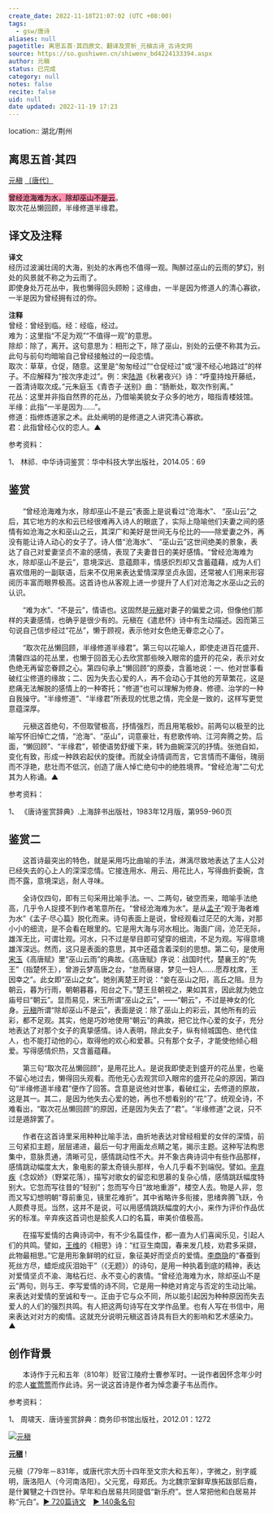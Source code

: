 ```yaml
---
create_date: 2022-11-18T21:07:02 (UTC +08:00)
tags:
  - gsw/唐诗
aliases: null
pagetitle: 离思五首·其四原文、翻译及赏析_元稹古诗_古诗文网
source: https://so.gushiwen.cn/shiwenv_bd4224133394.aspx
author: 元稹
status: 已完成
category: null
notes: false
recite: false
uid: null
date updated: 2022-11-19 17:23
---
```


location:: 湖北/荆州

## 离思五首·其四

[元稹](https://so.gushiwen.cn/authorv_201a0677dee4.aspx) [〔唐代〕](https://so.gushiwen.cn/shiwens/default.aspx?cstr=%e5%94%90%e4%bb%a3)

<mark style="background: #FF5582A6;">曾经沧海难为水，除却巫山不是云</mark>。\
取次花丛懒回顾，半缘修道半缘君。

## 译文及注释

**译文**\
经历过波澜壮阔的大海，别处的水再也不值得一观。陶醉过巫山的云雨的梦幻，别处的风景就不称之为云雨了。\
即使身处万花丛中，我也懒得回头顾盼；这缘由，一半是因为修道人的清心寡欲，一半是因为曾经拥有过的你。

**注释**\
曾经：曾经到临。经：经临，经过。\
难为：这里指“不足为观”“不值得一观”的意思。\
除却：除了，离开。这句意思为：相形之下，除了巫山，别处的云便不称其为云。此句与前句均暗喻自己曾经接触过的一段恋情。\
取次：草草，仓促，随意。这里是“匆匆经过”“仓促经过”或“漫不经心地路过”的样子。不应解释为“按次序走过”。例：宋[陆游](https://so.gushiwen.cn/authorv_efd5da0ed1a1.aspx)《秋暑夜兴》诗：“呼童持烛开藤纸，一首清诗取次成。”元朱庭玉《青杏子·送别》曲：“肠断处，取次作别离。”\
花丛：这里并非指自然界的花丛，乃借喻美貌女子众多的地方，暗指青楼妓馆。\
半缘：此指“一半是因为……”。\
修道：指修炼道家之术。此处阐明的是修道之人讲究清心寡欲。\
君：此指曾经心仪的恋人。▲

参考资料：

1、 林祁．中华诗词鉴赏：华中科技大学出版社，2014.05：69

## 鉴赏

　　“曾经沧海难为水，除却巫山不是云”表面上是说看过“沧海水”、 “巫山云”之后，其它地方的水和云已经很难再入诗人的眼底了，实际上隐喻他们夫妻之间的感情有如沧海之水和巫山之云，其深广和美好是世间无与伦比的——除爱妻之外，再没有能让诗人动心的女子了。诗人借“沧海水”、 “巫山云”这世间绝美的景象，表达了自己对爱妻坚贞不渝的感情，表现了夫妻昔日的美好感情。“曾经沧海难为水，除却巫山不是云”，意境深远、意蕴颇丰，情感炽烈却又含蓄蕴藉，成为人们喜欢借用的一副联语，后来不仅用来表达爱情深厚坚贞永固，还常被人们用来形容阅历丰富而眼界极高。这首诗也从客观上进一步提升了人们对沧海之水巫山之云的认识。

　　“难为水”、“不是云”，情语也。这固然是[元稹](https://so.gushiwen.cn/authorv_201a0677dee4.aspx)对妻子的偏爱之词，但像他们那样的夫妻感情，也确乎是很少有的。元稹在《遣悲怀》诗中有生动描述。因而第三句说自己信步经过“花丛”，懒于顾视，表示他对女色绝无眷恋之心了。

　　“取次花丛懒回顾，半缘修道半缘君”。第三句以花喻人，即使走进百花盛开、清馨四溢的花丛里，也懒于回首无心去欣赏那些映入眼帘的盛开的花朵，表示对女色绝无再留恋眷顾之心。第四句承上“懒回顾”的原委，含蓄地说：一、他对世事看破红尘修道的缘故；二、因为失去心爱的人，再不会动心于其他的芳草繁花，这是悲痛无法解脱的感情上的一种寄托；“修道”也可以理解为修身、修德、治学的一种自我操守。“半缘修道”、“半缘君”所表现的忧思之情，完全是一致的，这样写更觉意蕴深厚。

　　元稹这首绝句，不但取譬极高，抒情强烈，而且用笔极妙。前两句以极至的比喻写怀旧悼亡之情，“沧海”、“巫山”，词意豪壮，有悲歌传响、江河奔腾之势。后面，“懒回顾”、“半缘君”，顿使语势舒缓下来，转为曲婉深沉的抒情。张弛自如，变化有致，形成一种跌宕起伏的旋律。而就全诗情调而言，它言情而不庸俗，瑰丽而不浮艳，悲壮而不低沉，创造了唐人悼亡绝句中的绝胜境界。“曾经沧海”二句尤其为人称诵。▲

参考资料：

1、 《唐诗鉴赏辞典》.上海辞书出版社，1983年12月版，第959-960页

## 鉴赏二

　　这首诗最突出的特色，就是采用巧比曲喻的手法，淋漓尽致地表达了主人公对已经失去的心上人的深深恋情。它接连用水、用云、用花比人，写得曲折委婉，含而不露，意境深远，耐人寻味。

　　全诗仅四句，即有三句采用比喻手法。一、二两句，破空而来，暗喻手法绝高，几乎令人捉摸不到作者笔意所在。“曾经沧海难为水”。是从[孟子](https://so.gushiwen.cn/authorv_d8cd163d1522.aspx)“观于海者难为水”《孟子·尽心篇》脱化而来。诗句表面上是说，曾经观看过茫茫的大海，对那小小的细流，是不会看在眼里的。它是用大海与河水相比。海面广阔，沧茫无际，雄浑无比，可谓壮观。河水，只不过是举目即可望穿的细流，不足为观。写得意境雄浑深远。然而，这只是表面的意思，其中还蕴含着深刻的思想。第二句，是使用[宋玉](https://so.gushiwen.cn/authorv_c364b4db5ff7.aspx)《高唐赋》里“巫山云雨”的典故。《高唐赋》序说：战国时代，楚襄王的“先王”（指楚怀王），曾游云梦高唐之台，“怠而昼寝，梦见一妇人……愿荐枕席，王因幸之”。此女即“巫山之女”。她别离楚王时说：“妾在巫山之阳，高丘之阻。旦为朝云，暮为行雨，朝朝暮暮，阳台之下。”楚王旦朝视之，果如其言，因此就为她立庙号曰“朝云”。显而易见，宋玉所谓“巫山之云”，——“朝云”，不过是神女的化身。[元稹](https://so.gushiwen.cn/authorv_201a0677dee4.aspx)所谓“除却巫山不是云”，表面是说：除了巫山上的彩云，其他所有的云彩，都不足观。其实，他是巧妙地使用“朝云”的典故，把它比作心爱的女子，充分地表达了对那个女子的真挚感情。诗人表明，除此女子，纵有倾城国色、绝代佳人，也不能打动他的心，取得他的欢心和爱慕。只有那个女子，才能使他倾心相爱。写得感情炽热，又含蓄蕴藉。

　　第三句“取次花丛懒回顾”，是用花比人。是说我即使走到盛开的花丛里，也毫不留心地过去，懒得回头观看。而他无心去观赏印入眼帘的盛开花朵的原因，第四句“半缘修道半缘君”便作了回答。含意是说他对世事，看破红尘，去修道的原故，这是其一。其二，是因为他失去心爱的她，再也不想看别的“花”了。统观全诗，不难看出，“取次花丛懒回顾”的原因，还是因为失去了“君”。“半缘修道”之说，只不过是遁辞罢了。

　　作者在这首诗里采用种种比喻手法，曲折地表达对曾经相爱的女伴的深情，前三句紧扣主题，层层递进，最后一句才用画龙点睛之笔，揭示主题。这种写法构思集中，意脉贯通，清晰可见，感情跳动性不大。并不象古典诗词中有些作品那样，感情跳动幅度太大，象电影的蒙太奇镜头那样，令人几乎看不到端倪。譬如。[辛弃疾](https://so.gushiwen.cn/authorv_a7900666497f.aspx)《念奴娇》（野棠花落），描写对歌女的留恋和思慕的复杂心情，感情跳跃幅度特别大。它忽而写往昔的“轻别”；忽而写今日“故地重游”，楼空人去。物是人非，忽而又写幻想明朝“尊前重见，镜里花难折”。其中省略许多衔接，思绪奔腾飞跃，令人颇费寻觅。当然，这并不是说，可以用感情跳跃幅度的大小，来作为评价作品优劣的标准。辛弃疾这首词也是脍炙人口的名篇，审美价值极高。

　　在描写爱情的古典诗词中，有不少名篇佳作，都一直为人们喜闻乐见，引起人们的共鸣。譬如，[王维](https://so.gushiwen.cn/authorv_52fceee85532.aspx)的《相思》诗：“红豆生南国，春来发几枝，劝君多采撷，此物最相思。”它是用形象鲜明的红豆，象征美好而坚贞的爱情。[李商隐](https://so.gushiwen.cn/authorv_bc94c92721b8.aspx)的“春蚕到死丝方尽，蜡炬成灰泪始干”（《无题》）的诗句，是用一种执着到底的精神，表达对爱情坚贞不渝、海枯石烂、永不变心的衷情。“曾经沧海难为水，除却巫山不是云”两句，则与王、李写爱情的诗不同，它是用一种绝对肯定与否定的生动比喻。来表达对爱情的至诚和专一。正由于它与众不同，所以能引起因为种种原因而失去爱人的人们的强烈共鸣。有人把这两句诗写在文学作品里。也有人写在书信中，用来表达对对方的痴情。这就充分说明元稹这首诗具有巨大的影响和艺术感染力。▲

## 创作背景

　　本诗作于元和五年（810年）贬官江陵府士曹参军时。一说作者因怀念年少时的恋人[崔莺莺](https://so.gushiwen.cn/authorv_772f2d287bf1.aspx)而作此诗。另一说这首诗是作者为悼念妻子韦丛而作。

参考资料：

1、 周啸天．唐诗鉴赏辞典：商务印书馆出版社，2012.01：1272

[![元稹](https://song.gushiwen.cn/authorImg/yuanzhen.jpg)](https://so.gushiwen.cn/authorv_201a0677dee4.aspx)

[**元稹**](https://so.gushiwen.cn/authorv_201a0677dee4.aspx) !

元稹（779年－831年，或唐代宗大历十四年至文宗大和五年），字微之，别字威明，唐洛阳人（今河南洛阳）。父元宽，母郑氏。为北魏宗室鲜卑族拓跋部后裔，是什翼犍之十四世孙。早年和白居易共同提倡“新乐府”。世人常把他和白居易并称“元白”。[► 720篇诗文](https://so.gushiwen.cn/shiwens/default.aspx?astr=%e5%85%83%e7%a8%b9)　[► 140条名句](https://so.gushiwen.cn/mingjus/default.aspx?astr=%e5%85%83%e7%a8%b9)
